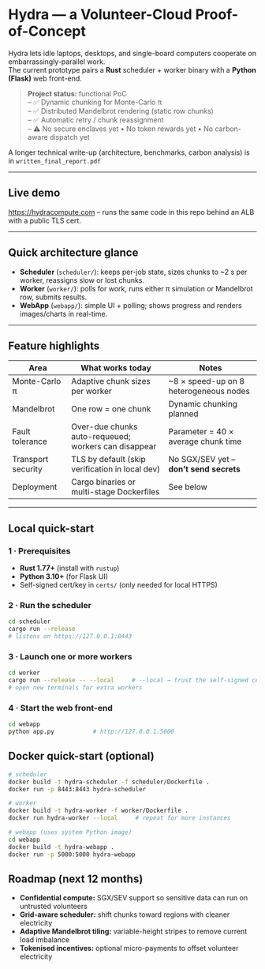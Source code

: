 # Hydra — a Volunteer-Cloud Proof-of-Concept

Hydra lets idle laptops, desktops, and single-board computers cooperate on embarrassingly-parallel work.  
The current prototype pairs a **Rust** scheduler + worker binary with a **Python (Flask)** web front-end.

> **Project status:** functional PoC  
> – ✅ Dynamic chunking for Monte-Carlo π  
> – ✅ Distributed Mandelbrot rendering (static row chunks)  
> – ✅ Automatic retry / chunk reassignment  
> – ⚠️ No secure enclaves yet • No token rewards yet • No carbon-aware dispatch yet

A longer technical write-up (architecture, benchmarks, carbon analysis) is in `written_final_report.pdf`

---

## Live demo

<https://hydracompute.com> – runs the same code in this repo behind an ALB with a public TLS cert.

---

## Quick architecture glance
* **Scheduler** (`scheduler/`): keeps per-job state, sizes chunks to ~2 s per worker, reassigns slow or lost chunks.  
* **Worker** (`worker/`): polls for work, runs either π simulation or Mandelbrot row, submits results.  
* **WebApp** (`webapp/`): simple UI + polling; shows progress and renders images/charts in real-time.

---

## Feature highlights

| Area | What works today | Notes |
|------|------------------|-------|
| Monte-Carlo π | Adaptive chunk sizes per worker | ~8 × speed-up on 8 heterogeneous nodes |
| Mandelbrot | One row = one chunk | Dynamic chunking planned |
| Fault tolerance | Over-due chunks auto-requeued; workers can disappear | Parameter = 40 × average chunk time |
| Transport security | TLS by default (skip verification in local dev) | No SGX/SEV yet – **don’t send secrets** |
| Deployment | Cargo binaries or multi-stage Dockerfiles | See below |

---

## Local quick-start

### 1 · Prerequisites

* **Rust 1.77+** (install with `rustup`)
* **Python 3.10+** (for Flask UI)
* Self-signed cert/key in `certs/` (only needed for local HTTPS)

### 2 · Run the scheduler
```bash
cd scheduler
cargo run --release
# listens on https://127.0.0.1:8443
```

### 3 · Launch one or more workers
```bash
cd worker
cargo run --release -- --local     # --local → trust the self-signed cert
# open new terminals for extra workers
```

### 4 · Start the web front-end
```bash
cd webapp
python app.py           # http://127.0.0.1:5000
```

## Docker quick-start (optional)
```bash
# scheduler
docker build -t hydra-scheduler -f scheduler/Dockerfile .
docker run -p 8443:8443 hydra-scheduler

# worker
docker build -t hydra-worker -f worker/Dockerfile .
docker run hydra-worker --local     # repeat for more instances

# webapp (uses system Python image)
cd webapp
docker build -t hydra-webapp .
docker run -p 5000:5000 hydra-webapp
```

## Roadmap (next 12 months)
* **Confidential compute:** SGX/SEV support so sensitive data can run on untrusted volunteers
* **Grid-aware scheduler:** shift chunks toward regions with cleaner electricity
* **Adaptive Mandelbrot tiling:** variable-height stripes to remove current load imbalance
* **Tokenised incentives:** optional micro-payments to offset volunteer electricity
